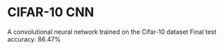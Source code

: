 # CIFAR-10 CNN
A convolutional neural network trained on the Cifar-10 dataset
Final test accuracy: 86.47%
